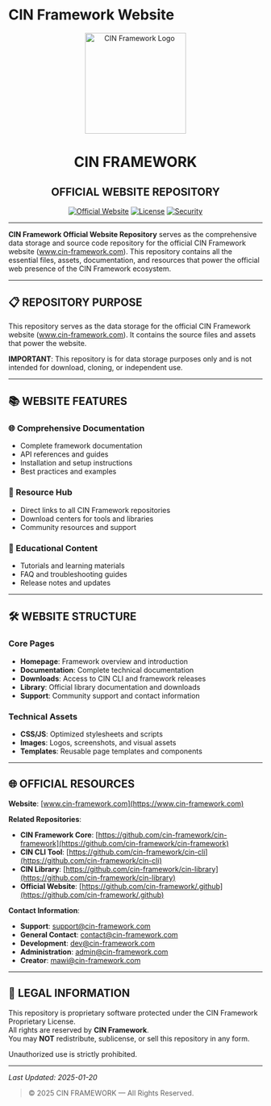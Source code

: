 # **CIN Framework Website**

<div align="center">
  <img src="https://cin-framework.github.io/.github/assets/img/CIN.svg" alt="CIN Framework Logo" width="200" height="200">
</div>

<h1 align="center">CIN FRAMEWORK</h1>
<h2 align="center">OFFICIAL WEBSITE REPOSITORY</h2>

<div align="center">

[![Official Website](https://img.shields.io/badge/Official_Website-www.cin--framework.com-dc2626?style=for-the-badge)](https://www.cin-framework.com)
[![License](https://img.shields.io/badge/License-Proprietary-red?style=for-the-badge)](LICENSE)
[![Security](https://img.shields.io/badge/Security-View_Policy-orange?style=for-the-badge)](SECURITY.md)

</div>

---

**CIN Framework Official Website Repository** serves as the comprehensive data storage and source code repository for the official CIN Framework website (www.cin-framework.com). This repository contains all the essential files, assets, documentation, and resources that power the official web presence of the CIN Framework ecosystem.

---

## 📋 REPOSITORY PURPOSE

This repository serves as the data storage for the official CIN Framework website (www.cin-framework.com). It contains the source files and assets that power the website.

**IMPORTANT**: This repository is for data storage purposes only and is not intended for download, cloning, or independent use.

---

## 📚 WEBSITE FEATURES

### 🌐 Comprehensive Documentation
- Complete framework documentation
- API references and guides
- Installation and setup instructions
- Best practices and examples

### 🔗 Resource Hub
- Direct links to all CIN Framework repositories
- Download centers for tools and libraries
- Community resources and support

### 📖 Educational Content
- Tutorials and learning materials
- FAQ and troubleshooting guides
- Release notes and updates

---

## 🛠️ WEBSITE STRUCTURE

### Core Pages
- **Homepage**: Framework overview and introduction
- **Documentation**: Complete technical documentation
- **Downloads**: Access to CIN CLI and framework releases
- **Library**: Official library documentation and downloads
- **Support**: Community support and contact information

### Technical Assets
- **CSS/JS**: Optimized stylesheets and scripts
- **Images**: Logos, screenshots, and visual assets
- **Templates**: Reusable page templates and components

---

## 🌐 OFFICIAL RESOURCES

**Website**: [www.cin-framework.com](https://www.cin-framework.com)

**Related Repositories**:
- **CIN Framework Core**: [https://github.com/cin-framework/cin-framework](https://github.com/cin-framework/cin-framework)
- **CIN CLI Tool**: [https://github.com/cin-framework/cin-cli](https://github.com/cin-framework/cin-cli)
- **CIN Library**: [https://github.com/cin-framework/cin-library](https://github.com/cin-framework/cin-library)
- **Official Website**: [https://github.com/cin-framework/.github](https://github.com/cin-framework/.github)

**Contact Information**:
- **Support**: support@cin-framework.com
- **General Contact**: contact@cin-framework.com
- **Development**: dev@cin-framework.com
- **Administration**: admin@cin-framework.com
- **Creator**: mawi@cin-framework.com

---

## 📜 LEGAL INFORMATION

This repository is proprietary software protected under the CIN Framework Proprietary License.  
All rights are reserved by **CIN Framework**.  
You may **NOT** redistribute, sublicense, or sell this repository in any form.

Unauthorized use is strictly prohibited.

---

*Last Updated: 2025-01-20*

> © 2025 CIN FRAMEWORK — All Rights Reserved.